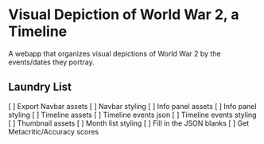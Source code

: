 Visual Depiction of World War 2, a Timeline
==================
A webapp that organizes visual depictions of World War 2 by the events/dates they portray.

Laundry List
------------
[ ] Export Navbar assets
[ ] Navbar styling
[ ] Info panel assets
[ ] Info panel styling
[ ] Timeline assets
[ ] Timeline events json
[ ] Timeline events styling
[ ] Thumbnail assets
[ ] Month list styling
[ ] Fill in the JSON blanks
[ ] Get Metacritic/Accuracy scores
